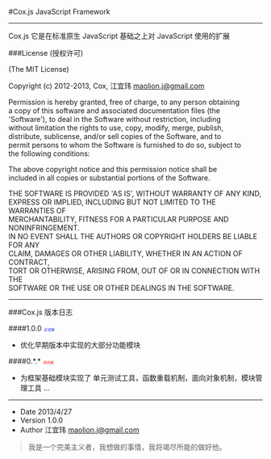 #Cox.js JavaScript Framework

----------------------------------------------------------------------------
Cox.js 它是在标准原生 JavaScript 基础之上对 JavaScript 使用的扩展
 
###License (授权许可)

(The MIT License)

Copyright (c) 2012-2013, Cox, 江宜玮 <maolion.j@gmail.com>

Permission is hereby granted, free of charge, to any person obtaining  
a copy of this software and associated documentation files (the  
'Software'), to deal in the Software without restriction, including  
without limitation the rights to use, copy, modify, merge, publish,  
distribute, sublicense, and/or sell copies of the Software, and to  
permit persons to whom the Software is furnished to do so, subject to  
the following conditions:  

The above copyright notice and this permission notice shall be  
included in all copies or substantial portions of the Software.  

THE SOFTWARE IS PROVIDED 'AS IS', WITHOUT WARRANTY OF ANY KIND,  
EXPRESS OR IMPLIED, INCLUDING BUT NOT LIMITED TO THE WARRANTIES OF  
MERCHANTABILITY, FITNESS FOR A PARTICULAR PURPOSE AND NONINFRINGEMENT.  
IN NO EVENT SHALL THE AUTHORS OR COPYRIGHT HOLDERS BE LIABLE FOR ANY  
CLAIM, DAMAGES OR OTHER LIABILITY, WHETHER IN AN ACTION OF CONTRACT,  
TORT OR OTHERWISE, ARISING FROM, OUT OF OR IN CONNECTION WITH THE  
SOFTWARE OR THE USE OR OTHER DEALINGS IN THE SOFTWARE.  

----------------------------------------------------------------------------
###Cox.js 版本日志

####1.0.0 <span style="color:blue; font-size:0.5em" >*正式版*</span>
-   优化早期版本中实现的大部分功能模块

####0.\*.\* <span style="color:red; font-size:0.5em" >*测式版*</span>
-   为框架基础模块实现了 单元测试工具，函数重载机制，面向对象机制，模块管理工具
    ...

---------------------------------------------------------------------------- 

-   Date 2013/4/27
-   Version 1.0.0 
-   Author 江宜玮 <maolion.j@gmail.com>

> 我是一个完美主义者，我想做的事情，我将竭尽所能的做好他。